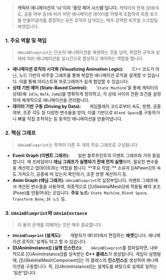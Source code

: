 > **캐릭터 애니메이션의 '뇌'이자 '중앙 제어 시스템'입니다.** 캐릭터의 현재 상태(속도, 공중 여부 등)에 따라 어떤 애니메이션 데이터를 어떻게 조합하여 최종 포즈를 만들어낼지를 결정하는 모든 로직이 담겨있는, 매우 강력한 비주얼 스크립팅 애셋입니다.

### **1. 주요 역할 및 책임**
> `UAnimBlueprint`는 단순히 애니메이션을 재생하는 것을 넘어, 복잡한 규칙과 상태에 따라 애니메이션을 실시간으로 합성하고 제어하는 역할을 합니다.
* **애니메이션 로직의 시각화 (Visualizing Animation Logic):**
      C++ 코드가 아닌, 노드 기반의 비주얼 그래프를 통해 복잡한 애니메이션 로직을 설계할 수 있습니다. 이를 통해 아티스트와 프로그래머가 쉽게 협업할 수 있습니다.
* **상태 기반 제어 (State-Based Control):**
      '`State Machine`'을 통해 캐릭터의 상태(예: `Idle`, `Walk`, `Jump`)를 명확하게 정의하고, 각 상태 사이의 전환 조건을 설정하여 체계적으로 애니메이션을 관리합니다.
* **데이터 기반 구동 (Driving by Data):**
      게임플레이 코드로부터 속도, 방향, 공중 여부, 조준 각도 등 다양한 변수들을 받아, 이를 기반으로 `Blend Space`를 구동하거나 뼈를 직접 조작하는 등 동적인 애니메이션을 만들어냅니다.

### **2. 핵심 그래프**
> `UAnimBlueprint`는 목적이 다른 두 개의 주요 그래프로 구성됩니다.
* **Event Graph (이벤트 그래프):**
      일반 블루프린트의 이벤트 그래프와 거의 동일합니다. 매 프레임마다 **애님 그래프가 실행되기 전에 먼저 실행**되어, 필요한 변수들을 계산하고 업데이트하는 역할을 합니다. 
**주요 작업: ** 소유자 [[APawn]]의 속도 가져오기, 공중에 떠 있는지 확인하기, 조준 방향 계산하기 등.
* **Anim Graph (애님 그래프):**
`UAnimBlueprint`의 심장부입니다. 이벤트 그래프에서 계산된 변수들을 사용하여, 최종적으로 [[USkeletalMesh]]에 적용될 뼈의 포즈(Pose)를 만들어내는 곳입니다.
**주요 노드:** `State Machine`, `Blend Space`, `Transform Bone`, `IK 노드` 등.

### **3. `UAnimBlueprint`와 `UAnimInstance`**
> 이 둘의 관계를 이해하는 것은 매우 중요합니다.
* **`UAnimBlueprint` (설계도):**
      개발자가 에디터에서 편집하는 **애셋**입니다. 애니메이션 로직의 '설계도'라고 할 수 있습니다.
* **[[UAnimInstance]] (실행 인스턴스):**
      `UAnimBlueprint`를 컴파일하면, 내부적으로 [[UAnimInstance]]를 상속받는 **C++ 클래스**가 생성됩니다. 게임이 실행될 때, [[USkeletalMeshComponent]]는 이 클래스의 **인스턴스**를 생성하여 애니메이션을 구동합니다. 즉, [[UAnimInstance]]는 설계도를 바탕으로 실제로 일하는 '일꾼'입니다.